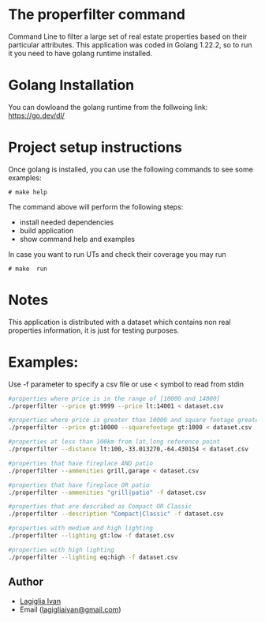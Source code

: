 # The properfilter command
Command Line to filter a large set of real estate properties based on their particular attributes.
This application was coded in Golang 1.22.2, so to run it you need to have golang runtime installed.

# Golang Installation
You can dowloand the golang runtime from the follwoing link: https://go.dev/dl/

# Project setup instructions
Once golang is installed, you can use the following commands to see some examples:

```
# make help 
```
The command above will perform the following steps:
  - install needed dependencies
  - build application
  - show command help and examples

In case you want to run UTs and check their coverage you may run

```
# make  run
```

# Notes
This application is distributed with a dataset which contains non real properties information, it is just for testing purposes.

# Examples:
Use -f parameter to specify a csv file or use < symbol to read from stdin

```bash
#properties where price is in the range of [10000 and 14000]
./properfilter --price gt:9999 --price lt:14001 < dataset.csv

#properties where price is greater than 10000 and square footage greater than 1000
./properfilter --price gt:10000 --squarefootage gt:1000 < dataset.csv

#properties at less than 100km from lat,long reference point
./properfilter --distance lt:100,-33.013270,-64.430154 < dataset.csv

#properties that have fireplace AND patio
./properfilter --ammenities grill,garage < dataset.csv

#properties that have fireplace OR patio
./properfilter --ammenities "grill|patio" -f dataset.csv

#properties that are described as Compact OR Classic
./properfilter --description "Compact|Classic" -f dataset.csv

#properties with medium and high lighting
./properfilter --lighting gt:low -f dataset.csv

#properties with high lighting
./properfilter --lighting eq:high -f dataset.csv
```

## Author
- [Lagiglia Ivan](https://github.com/lagigliaivan)
- Email (lagigliaivan@gmail.com)
